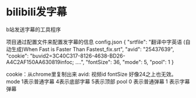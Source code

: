# bilibili发字幕
b站发送字幕的工具程序

项目通过配置文件来配置发字幕的信息
config.json
{
  "srtfile": "翻译中字英语 (自动生成)When Fast is Faster Than Fastest_fix.srt",
  "avid": "25437639",
  "cookie": "buvid2=3C40C317-8126-4638-BD26-A4C2AF150AA630819infoc; ....",
  "fontSize": 36,
  "mode": 5,
  "pool": 1
}

cookie：从chrome里复制出来
avid: 视频id
fontSize 好像24之上也无效。
mode 1表示普通字幕  4表示底部字幕 5表示顶部
pool 0 表示普通弹幕 1 表示字幕弹幕
